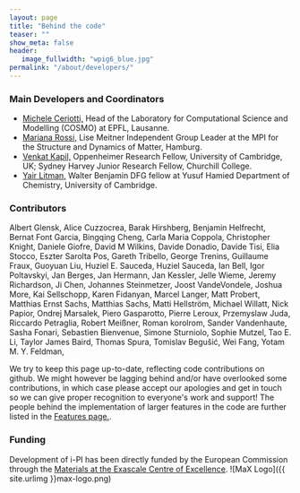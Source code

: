 ```yaml
---
layout: page
title: "Behind the code"
teaser: ""
show_meta: false
header:
   image_fullwidth: "wpig6_blue.jpg"
permalink: "/about/developers/"
---
```


### Main Developers and Coordinators
 - [Michele Ceriotti,](https://people.epfl.ch/michele.ceriotti?lang=en)
   Head of the Laboratory for Computational Science and Modelling (COSMO)
   at EPFL, Lausanne. 
 - [Mariana Rossi,](https://www.mpsd.mpg.de/research/groups/sabia)
   Lise Meitner Independent Group Leader at the MPI for the Structure and Dynamics of Matter, Hamburg.
 - [Venkat Kapil,](https://venkatkapil24.github.io/) 
   Oppenheimer Research Fellow, University of Cambridge, UK; Sydney Harvey Junior Research Fellow, Churchill College.
 - [Yair Litman,](https://litman90.github.io/website/)
   Walter Benjamin DFG fellow at Yusuf Hamied Department of Chemistry, University of Cambridge.

### Contributors

<!--  updated jun1920 by Y.L --> 
Albert Glensk,
Alice Cuzzocrea,
Barak Hirshberg,
Benjamin Helfrecht,
Bernat Font Garcia,
Bingqing Cheng,
Carla Maria Coppola,
Christopher Knight,
Daniele Giofre,
David M Wilkins,
Davide Donadio,
Davide Tisi,
Elia Stocco,
Eszter Sarolta Pos,
Gareth Tribello,
George Trenins,
Guillaume Fraux,
Guoyuan Liu,
Huziel E. Sauceda,
Huziel Sauceda,
Ian Bell,
Igor Poltavskyi,
Jan Berges,
Jan Hermann,
Jan Kessler,
Jelle Wieme,
Jeremy Richardson,
Ji Chen,
Johannes Steinmetzer,
Joost VandeVondele,
Joshua More,
Kai Sellschopp,
Karen Fidanyan,
Marcel Langer,
Matt Probert,
Matthias Ernst Sachs,
Matthias Sachs,
Matti Hellström,
Michael Willatt,
Nick Papior,
Ondrej Marsalek,
Piero Gasparotto,
Pierre Leroux,
Przemyslaw Juda,
Riccardo Petraglia,
Robert Meißner,
Roman korolrom,
Sander Vandenhaute,
Sasha Fonari,
Sebastien Bienvenue,
Simone Sturniolo,
Sophie Mutzel,
Tao E. Li,
Taylor James Baird,
Thomas Spura,
Tomislav Begušić,
Wei Fang,
Yotam M. Y. Feldman,

<!-- This list was replaced on Jun19-24 by Y.L 
#Eszter Sarolta Pos, 
#Karen Fidanyan, 
#Barak Hirshberg, 
#Guoyuan Liu,
#Matthias Sachs,
#George Trenins,
#Simone Sturniolo,
#Michael Willatt,
#Jan Hermann,
#Guillaume Fraux,
#Albert Glensk,
#Matt Probert,
#Marcel Langer,
#Roman Korol,
#Huziel Sauceda,
#Wei Fang,
#Ian Bell,
#Davide Tisi,
#Bernat Font Garcia,
#Sasha Fonari,
#Johannes Steinmetzer,
#Ondrej Marsalek,
#Riccardo Petraglia,
#Przemyslaw Juda,
#Thomas Spura,
#Joshua More,
#Sophie Mutzel,
#Jan Kessler,
#Bingqing Cheng,
#Alice Cuzzocrea,
#Robert Meißner,
#Jelle Wieme,
#Sebastien Bienvenue,
#Piero Gasparotto,
#David M Wilkins,
#Jeremy Richardson,
#Ji Chen,
#Igor Poltavskyi,
#Pierre Leroux,
#Nick Papior,
#Jan Hermann,
#Davide Donadio,
#Daniele Giofre,
#Christopher Knight,
#Carla Maria Coppola,
#Benjamin Helfrecht,
#Joost VandeVondele
-->

<!-- - [Riccardo Petraglia,]()
 - [Ondrej Marsalek,](https://github.com/OndrejMarsalek) Charles University, Prague.
 - [Joshua More]()
 - [Thomas Spura](https://github.com/tomspur)
 - [Igor Poltavski](https://github.com/ipoltavskyi)
 - [Benjamin Helfrecht]()
 - [Sophie Mutzel]()
 - Many many maaaaaany others we will soon list! -->

We try to keep this page up-to-date, reflecting code contributions
on github. We might however be lagging behind and/or have overlooked
some contributions, in which case please accept our apologies and get
in touch so we can give proper recognition to everyone's work and 
support! The people behind the implementation of larger features in the
code are further listed in the [Features page.](https://ipi-code.org/i-pi/features.html).

### Funding

Development of i-PI has been directly funded by 
the European Commission through the [Materials at the 
Exascale Centre of Excellence](http://www.max-centre.eu/).
![MaX Logo]({{ site.urlimg }}max-logo.png)
